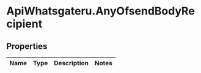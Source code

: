 # ApiWhatsgateru.AnyOfsendBodyRecipient

## Properties
Name | Type | Description | Notes
------------ | ------------- | ------------- | -------------
